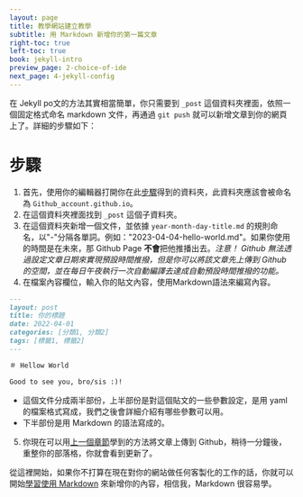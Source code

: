 ```yaml
---
layout: page
title: 教學網站建立教學
subtitle: 用 Markdown 新增你的第一篇文章
right-toc: true
left-toc: true
book: jekyll-intro
preview_page: 2-choice-of-ide
next_page: 4-jekyll-config
---
```


在 Jekyll po文的方法其實相當簡單，你只需要到 `_post` 這個資料夾裡面，依照一個固定格式命名 markdown 文件，再通過 `git push` 就可以新增文章到你的網頁上了。詳細的步驟如下：

# 步驟

1. 首先，使用你的編輯器打開你在此[步驟](1-git-and-github)得到的資料夾，此資料夾應該會被命名為 `Github_account.github.io`。
2. 在這個資料夾裡面找到 `_post` 這個子資料夾。
3. 在這個資料夾新增一個文件，並依據 `year-month-day-title.md` 的規則命名，以"-"分隔各單詞。例如："2023-04-04-hello-world.md"。如果你使用的時間是在未來，那 Github Page **不會**把他推播出去。*注意！ Github 無法透過設定文章日期來實現預設時間推撥，但是你可以將該文章先上傳到 Github 的空間，並在每日午夜執行一次自動編譯去達成自動預設時間推撥的功能。*
4. 在檔案內容欄位，輸入你的貼文內容，使用Markdown語法來編寫內容。
```markdown
---
layout: post
title: 你的標題
date: 2022-04-01
categories: [分類1, 分類2]
tags: [標籤1, 標籤2]
---

＃ Hellow World

Good to see you, bro/sis :)!
```
  * 這個文件分成兩半部份，上半部份是對這個貼文的一些參數設定，是用 yaml 的檔案格式寫成，我們之後會詳細介紹有哪些參數可以用。
  * 下半部份是用 Markdown 的語法寫成的。

5. 你現在可以用[上一個章節](2-choice-of-ide)學到的方法將文章上傳到 Github，稍待一分鐘後，重整你的部落格，你就會看到更新了。

從這裡開始，如果你不打算在現在對你的網站做任何客製化的工作的話，你就可以開始[學習使用 Markdown](5-learn-markdown) 來新增你的內容，相信我，Markdown 很容易學。